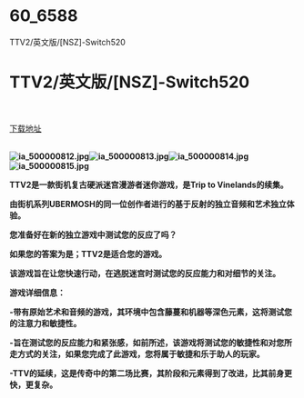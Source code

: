 # 60_6588
TTV2/英文版/[NSZ]-Switch520
# TTV2/英文版/[NSZ]-Switch520
 <br/></br>
[下载地址](https://www.switch520.cc/article/6588 "下载地址")
<br/></br>

<p><span><strong><img src="https://www.switch520.cc/muke_img/upload_art_20201021-1_dea1ae41716dc71e1f59fd898816fde3.jpg" alt="ia_500000812.jpg" title="ia_500000812.jpg"><img src="https://www.switch520.cc/muke_img/upload_art_20201021-1_aada4460aab9f8ab16c551b4f19a96bb.jpg" alt="ia_500000813.jpg" title="ia_500000813.jpg"><img src="https://www.switch520.cc/muke_img/upload_art_20201021-1_bae8674172f0151bfb2467ef8ce49df1.jpg" alt="ia_500000814.jpg" title="ia_500000814.jpg"><img src="https://www.switch520.cc/muke_img/upload_art_20201021-1_8e9180d5d12ae67c03671a1419835c02.jpg" alt="ia_500000815.jpg" title="ia_500000815.jpg"> &nbsp;<br></strong></span></p>
<p></p>
<p><span><strong>TTV2是一款街机复古硬派迷宫漫游者迷你游戏，是Trip to Vinelands的续集。</strong></span></p>
<p><span><strong>由街机系列UBERMOSH的同一位创作者进行的基于反射的独立音频和艺术独立体验。</strong></span></p>
<p><span><strong>您准备好在新的独立游戏中测试您的反应了吗？</strong></span></p>
<p><span><strong>如果您的答案为是；TTV2是适合您的游戏。</strong></span></p>
<p><span><strong>该游戏旨在让您快速行动，在逃脱迷宫时测试您的反应能力和对细节的关注。</strong></span></p>
<p></p>
<p><span><strong>游戏详细信息：</strong></span></p>
<p><span><strong>-带有原始艺术和音频的游戏，其环境中包含藤蔓和机器等深色元素，这将测试您的注意力和敏捷性。</strong></span></p>
<p><span><strong>-旨在测试您的反应能力和紧张感，如前所述，该游戏将测试您的敏捷性和对您所走方式的关注，如果您完成了此游戏，您将属于敏捷和乐于助人的玩家。</strong></span></p>
<p><span><strong>-TTV的延续，这是传奇中的第二场比赛，其阶段和元素得到了改进，比其前身更快，更复杂。</strong></span></p>
<p></p>
